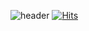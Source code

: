 ![header](https://capsule-render.vercel.app/api?type=wave&color=auto&height=300&section=header&text=Welcome%20to%20Yeonjikimro&fontSize=90)
[![Hits](https://hits.seeyoufarm.com/api/count/incr/badge.svg?url=https%3A%2F%2Fgithub.com%2Fgjbae1212%2Fhit-counter)](https://hits.seeyoufarm.com)                    